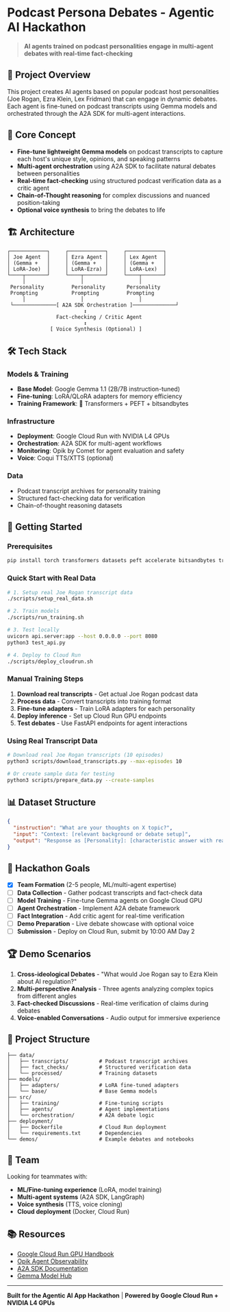# Podcast Persona Debates - Agentic AI Hackathon

> **AI agents trained on podcast personalities engage in multi-agent debates with real-time fact-checking**

## 🎯 Project Overview

This project creates AI agents based on popular podcast host personalities (Joe Rogan, Ezra Klein, Lex Fridman) that can engage in dynamic debates. Each agent is fine-tuned on podcast transcripts using Gemma models and orchestrated through the A2A SDK for multi-agent interactions.

## 🧠 Core Concept

- **Fine-tune lightweight Gemma models** on podcast transcripts to capture each host's unique style, opinions, and speaking patterns
- **Multi-agent orchestration** using A2A SDK to facilitate natural debates between personalities  
- **Real-time fact-checking** using structured podcast verification data as a critic agent
- **Chain-of-Thought reasoning** for complex discussions and nuanced position-taking
- **Optional voice synthesis** to bring the debates to life

## 🏗️ Architecture

```
┌────────────┐     ┌────────────┐     ┌────────────┐
│ Joe Agent  │     │ Ezra Agent │     │ Lex Agent  │
│ (Gemma +   │     │ (Gemma +   │     │ (Gemma +   │
│ LoRA-Joe)  │     │ LoRA-Ezra) │     │ LoRA-Lex)  │
└────┬───────┘     └────┬───────┘     └────┬───────┘
     │                  │                  │
 Personality         Personality       Personality
 Prompting           Prompting         Prompting
     │                  │                  │
 └──────────────[ A2A SDK Orchestration ]──────────────┘
                         ↕
                Fact-checking / Critic Agent
                         ↕
              [ Voice Synthesis (Optional) ]
```

## 🛠️ Tech Stack

### Models & Training
- **Base Model**: Google Gemma 1.1 (2B/7B instruction-tuned)
- **Fine-tuning**: LoRA/QLoRA adapters for memory efficiency
- **Training Framework**: 🤗 Transformers + PEFT + bitsandbytes

### Infrastructure 
- **Deployment**: Google Cloud Run with NVIDIA L4 GPUs
- **Orchestration**: A2A SDK for multi-agent workflows
- **Monitoring**: Opik by Comet for agent evaluation and safety
- **Voice**: Coqui TTS/XTTS (optional)

### Data
- Podcast transcript archives for personality training
- Structured fact-checking data for verification
- Chain-of-thought reasoning datasets

## 🚀 Getting Started

### Prerequisites
```bash
pip install torch transformers datasets peft accelerate bitsandbytes trl opik
```

### Quick Start with Real Data
```bash
# 1. Setup real Joe Rogan transcript data
./scripts/setup_real_data.sh

# 2. Train models
./scripts/run_training.sh

# 3. Test locally
uvicorn api.server:app --host 0.0.0.0 --port 8080
python3 test_api.py

# 4. Deploy to Cloud Run
./scripts/deploy_cloudrun.sh
```

### Manual Training Steps
1. **Download real transcripts** - Get actual Joe Rogan podcast data
2. **Process data** - Convert transcripts into training format
3. **Fine-tune adapters** - Train LoRA adapters for each personality
4. **Deploy inference** - Set up Cloud Run GPU endpoints
5. **Test debates** - Use FastAPI endpoints for agent interactions

### Using Real Transcript Data
```bash
# Download real Joe Rogan transcripts (10 episodes)
python3 scripts/download_transcripts.py --max-episodes 10

# Or create sample data for testing
python3 scripts/prepare_data.py --create-samples
```

## 📊 Dataset Structure

```json
{
  "instruction": "What are your thoughts on X topic?",
  "input": "Context: [relevant background or debate setup]", 
  "output": "Response as [Personality]: [characteristic answer with reasoning]"
}
```

## 🎯 Hackathon Goals

- [x] **Team Formation** (2-5 people, ML/multi-agent expertise)
- [ ] **Data Collection** - Gather podcast transcripts and fact-check data
- [ ] **Model Training** - Fine-tune Gemma agents on Google Cloud GPU
- [ ] **Agent Orchestration** - Implement A2A debate framework
- [ ] **Fact Integration** - Add critic agent for real-time verification
- [ ] **Demo Preparation** - Live debate showcase with optional voice
- [ ] **Submission** - Deploy on Cloud Run, submit by 10:00 AM Day 2

## 🏆 Demo Scenarios

1. **Cross-ideological Debates** - "What would Joe Rogan say to Ezra Klein about AI regulation?"
2. **Multi-perspective Analysis** - Three agents analyzing complex topics from different angles
3. **Fact-checked Discussions** - Real-time verification of claims during debates
4. **Voice-enabled Conversations** - Audio output for immersive experience

## 📁 Project Structure

```
├── data/
│   ├── transcripts/          # Podcast transcript archives
│   ├── fact_checks/          # Structured verification data
│   └── processed/            # Training datasets
├── models/
│   ├── adapters/             # LoRA fine-tuned adapters
│   └── base/                 # Base Gemma models
├── src/
│   ├── training/             # Fine-tuning scripts
│   ├── agents/               # Agent implementations
│   └── orchestration/        # A2A debate logic
├── deployment/
│   ├── Dockerfile            # Cloud Run deployment
│   └── requirements.txt      # Dependencies
└── demos/                    # Example debates and notebooks
```

## 👥 Team

Looking for teammates with:
- **ML/Fine-tuning experience** (LoRA, model training)
- **Multi-agent systems** (A2A SDK, LangGraph)  
- **Voice synthesis** (TTS, voice cloning)
- **Cloud deployment** (Docker, Cloud Run)

## 📚 Resources

- [Google Cloud Run GPU Handbook](https://cloud.google.com/run/docs/configuring/services/gpu)
- [Opik Agent Observability](https://github.com/comet-ml/opik)
- [A2A SDK Documentation](https://docs.a2a.ai)
- [Gemma Model Hub](https://huggingface.co/google/gemma-1.1-2b-it)

---

**Built for the Agentic AI App Hackathon** | **Powered by Google Cloud Run + NVIDIA L4 GPUs**
